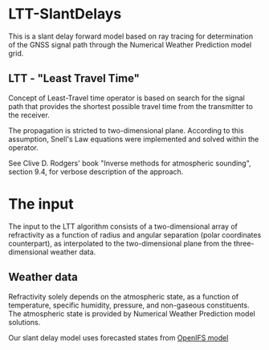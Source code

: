 # LTT-SlantDelays
This is a slant delay forward model based on ray tracing for determination of the GNSS signal path through the Numerical Weather Prediction model grid.

## LTT - "Least Travel Time"
Concept of Least-Travel time operator is based on search for the signal path that provides the shortest possible travel time from the transmitter to the receiver. 

The propagation is stricted to two-dimensional plane. According to this assumption, Snell's Law equations were implemented and solved within the operator.

See  Clive D. Rodgers' book "Inverse methods for atmospheric sounding", section 9.4, for verbose description of the approach.

# The input
The input to the LTT algorithm consists of a two-dimensional array of refractivity as a function of radius and angular separation (polar coordinates counterpart), as interpolated to the two-dimensional plane from the three-dimensional weather data.

## Weather data
Refractivity solely depends on the atmospheric state, as a function of temperature, specific humidity, pressure, and non-gaseous constituents. The atmospheric state is provided by Numerical Weather Prediction model solutions.

Our slant delay model uses forecasted states from [OpenIFS model](https://confluence.ecmwf.int/display/OIFS/OpenIFS+Home)
